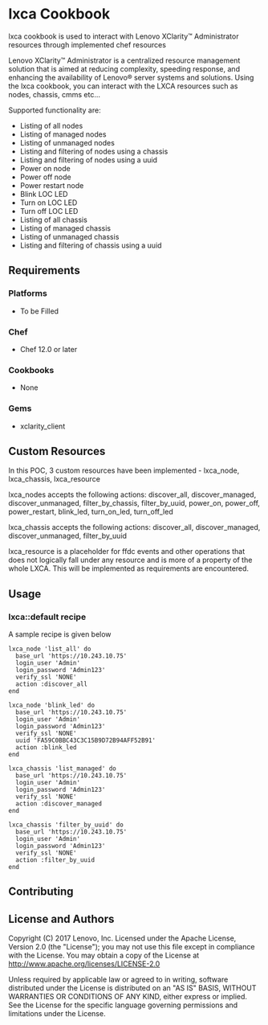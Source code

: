 # lxca Cookbook

lxca cookbook is used to interact with Lenovo XClarity™ Administrator resources through implemented chef resources

Lenovo XClarity™ Administrator is a centralized resource management solution that is aimed at reducing complexity, speeding response, and enhancing the availability of Lenovo® server systems and solutions. Using the lxca cookbook, you can interact with the LXCA resources such as nodes, chassis, cmms etc...

Supported functionality are:
* Listing of all nodes
* Listing of managed nodes
* Listing of unmanaged nodes
* Listing and filtering of nodes using a chassis
* Listing and filtering of nodes using a uuid
* Power on node
* Power off node
* Power restart node
* Blink LOC LED
* Turn on LOC LED
* Turn off LOC LED
* Listing of all chassis
* Listing of managed chassis
* Listing of unmanaged chassis
* Listing and filtering of chassis using a uuid

## Requirements

### Platforms

- To be Filled

### Chef

- Chef 12.0 or later

### Cookbooks

- None

### Gems
- xclarity_client


## Custom Resources

In this POC, 3 custom resources have been implemented - lxca_node, lxca_chassis, lxca_resource


lxca_nodes accepts the following actions:
discover_all, discover_managed, discover_unmanaged, filter_by_chassis, filter_by_uuid, power_on, power_off, power_restart, blink_led, turn_on_led, turn_off_led


lxca_chassis accepts the following actions:
discover_all, discover_managed, discover_unmanaged, filter_by_uuid


lxca_resource is a placeholder for ffdc events and other operations that does not logically fall under any resource and is more of a property of the whole LXCA. This will be implemented as requirements are encountered.


## Usage

### lxca::default recipe

A sample recipe is given below

```
lxca_node 'list_all' do
  base_url 'https://10.243.10.75'
  login_user 'Admin'
  login_password 'Admin123'
  verify_ssl 'NONE'
  action :discover_all
end

lxca_node 'blink_led' do
  base_url 'https://10.243.10.75'
  login_user 'Admin'
  login_password 'Admin123'
  verify_ssl 'NONE'
  uuid 'FA59C0BBC43C3C15B9D72B94AFF52B91'
  action :blink_led
end

lxca_chassis 'list_managed' do
  base_url 'https://10.243.10.75'
  login_user 'Admin'
  login_password 'Admin123'
  verify_ssl 'NONE'
  action :discover_managed
end

lxca_chassis 'filter_by_uuid' do
  base_url 'https://10.243.10.75'
  login_user 'Admin'
  login_password 'Admin123'
  verify_ssl 'NONE'
  action :filter_by_uuid
end
```

## Contributing
<To be filled with help from Legal and Management>

## License and Authors

Copyright (C) 2017 Lenovo, Inc. Licensed under the Apache License, Version 2.0 (the "License"); you may not use this file except in compliance with the License. You may obtain a copy of the License at http://www.apache.org/licenses/LICENSE-2.0

Unless required by applicable law or agreed to in writing, software distributed under the License is distributed on an "AS IS" BASIS, WITHOUT WARRANTIES OR CONDITIONS OF ANY KIND, either express or implied. See the License for the specific language governing permissions and limitations under the License.
